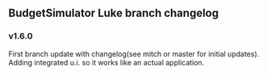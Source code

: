 ## BudgetSimulator Luke branch changelog

###     v1.6.0

First branch update with changelog(see mitch or master for initial updates).  Adding integrated u.i. so it works like an actual application.